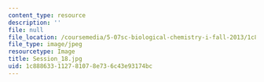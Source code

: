 ```yaml
---
content_type: resource
description: ''
file: null
file_location: /coursemedia/5-07sc-biological-chemistry-i-fall-2013/1c888633112781078e736c43e93174bc_Session_18.jpg
file_type: image/jpeg
resourcetype: Image
title: Session_18.jpg
uid: 1c888633-1127-8107-8e73-6c43e93174bc
---
```

